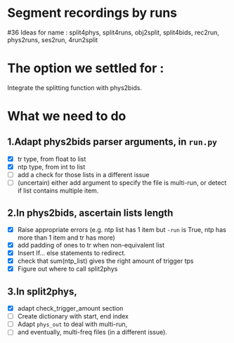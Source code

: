 # Segment recordings by runs

#36
Ideas for name : split4phys, split4runs, obj2split,  split4bids, rec2run, phys2runs, ses2run, 4run2split

# The option we settled for :
Integrate the splitting function with phys2bids.

# What we need to do
## 1.Adapt phys2bids parser arguments, in `run.py`
-   [x] tr type, from float to list
-   [x] ntp type, from int to list
-   [ ] add a check for those lists in a different issue
-   [ ] (uncertain) either add argument to specify the file is multi-run, or detect if list contains multiple item.
## 2.In phys2bids, ascertain lists length
-   [x] Raise appropriate errors (e.g. ntp list has 1 item but `-run` is True, ntp has more than 1 item and tr has more)
-   [x] add padding of ones to tr when non-equivalent list
-   [x] Insert If... else statements to redirect.
-   [x] check that sum(ntp_list) gives the right amount of trigger tps
-   [x] Figure out where to call split2phys
## 3.In split2phys,
-   [x] adapt check_trigger_amount section
-   [ ] Create dictionary with start, end index
-   [ ] Adapt `phys_out` to deal with multi-run,
-   [ ] and eventually, multi-freq files (in a different issue).
